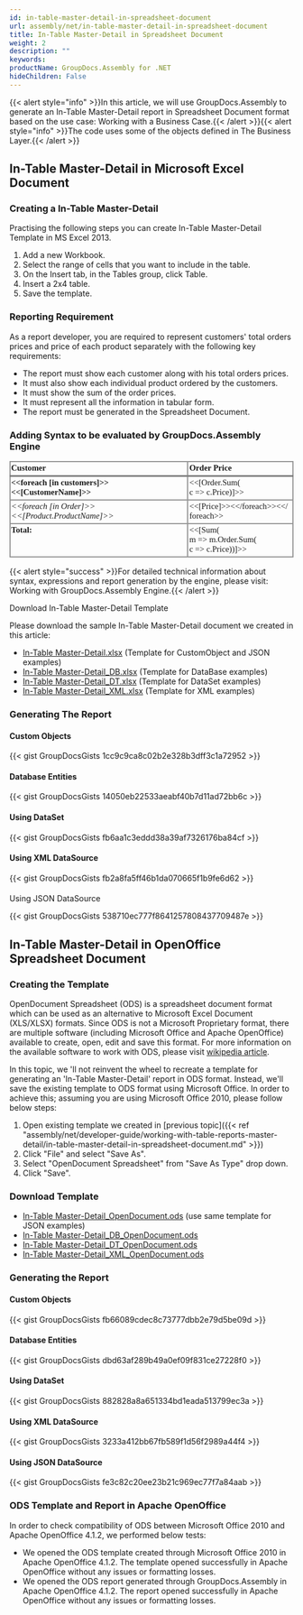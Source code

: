 ```yaml
---
id: in-table-master-detail-in-spreadsheet-document
url: assembly/net/in-table-master-detail-in-spreadsheet-document
title: In-Table Master-Detail in Spreadsheet Document
weight: 2
description: ""
keywords: 
productName: GroupDocs.Assembly for .NET
hideChildren: False
---
```

{{< alert style="info" >}}In this article, we will use GroupDocs.Assembly to generate an In-Table Master-Detail report in Spreadsheet Document format based on the use case: Working with a Business Case.{{< /alert >}}{{< alert style="info" >}}The code uses some of the objects defined in The Business Layer.{{< /alert >}}

## In-Table Master-Detail in Microsoft Excel Document

### Creating a In-Table Master-Detail

Practising the following steps you can create In-Table Master-Detail Template in MS Excel 2013.

1.  Add a new Workbook.
2.  Select the range of cells that you want to include in the table.
3.  On the Insert tab, in the Tables group, click Table.
4.  Insert a 2x4 table.
5.  Save the template.

### Reporting Requirement

As a report developer, you are required to represent customers' total orders prices and price of each product separately with the following key requirements:

*   The report must show each customer along with his total orders prices.
*   It must also show each individual product ordered by the customers.
*   It must show the sum of the order prices.
*   It must represent all the information in tabular form.
*   The report must be generated in the Spreadsheet Document.

### Adding Syntax to be evaluated by GroupDocs.Assembly Engine

<table cellspacing="0" cellpadding="0" style="border-collapse: collapse; margin-left: 0pt;"><tbody><tr style="height: 15.25pt;"><td style="border-bottom-color: rgb(128, 128, 128); border-bottom-style: solid; border-bottom-width: 2.25pt; border-left-color: rgb(150, 150, 150); border-left-style: solid; border-left-width: 1.5pt; border-right-color: rgb(150, 150, 150); border-right-style: solid; border-right-width: 1.5pt; border-top-color: rgb(150, 150, 150); border-top-style: solid; border-top-width: 1.5pt; padding-left: 0.75pt; padding-right: 0.75pt; vertical-align: top; width: 254.9pt;"><p style="margin-top: 0pt; margin-right: 0pt; margin-bottom: 0pt; margin-left: 0pt;"><span style="font-family: Calibri; font-size: 11pt; font-weight: bold;">Customer</span></p></td><td style="border-bottom-color: rgb(128, 128, 128); border-bottom-style: solid; border-bottom-width: 2.25pt; border-right-color: rgb(150, 150, 150); border-right-style: solid; border-right-width: 1.5pt; border-top-color: rgb(150, 150, 150); border-top-style: solid; border-top-width: 1.5pt; padding-left: 1.5pt; padding-right: 0.75pt; vertical-align: top; width: 151.65pt;"><p style="margin-top: 0pt; margin-right: 0pt; margin-bottom: 0pt; margin-left: 0pt;"><span style="font-family: Calibri; font-size: 11pt; font-weight: bold;">Order Price</span></p></td></tr><tr style="height: 30.5pt;"><td style="border-bottom-color: rgb(150, 150, 150); border-bottom-style: solid; border-bottom-width: 1.5pt; border-left-color: rgb(150, 150, 150); border-left-style: solid; border-left-width: 1.5pt; border-right-color: rgb(150, 150, 150); border-right-style: solid; border-right-width: 1.5pt; padding-left: 0.75pt; padding-right: 0.75pt; vertical-align: top; width: 254.9pt;"><p style="margin-top: 0pt; margin-right: 0pt; margin-bottom: 0pt; margin-left: 0pt;"><span style="font-family: Calibri; font-size: 11pt; font-weight: bold;">&lt;&lt;</span><span style="font-family: Calibri; font-size: 11pt; font-weight: bold;">foreach</span><span style="font-family: Calibri; font-size: 11pt; font-weight: bold;"> [in customers]&gt;&gt;&lt;&lt;[</span><span style="font-family: Calibri; font-size: 11pt; font-weight: bold;">CustomerName</span><span style="font-family: Calibri; font-size: 11pt; font-weight: bold;">]&gt;&gt;</span></p></td><td style="border-bottom-color: rgb(150, 150, 150); border-bottom-style: solid; border-bottom-width: 1.5pt; border-right-color: rgb(150, 150, 150); border-right-style: solid; border-right-width: 1.5pt; padding-left: 1.5pt; padding-right: 0.75pt; vertical-align: top; width: 151.65pt;"><p style="margin-top: 0pt; margin-right: 0pt; margin-bottom: 0pt; margin-left: 0pt;"><span style="font-family: Calibri; font-size: 11pt;">&lt;&lt;[</span><span style="font-family: Calibri; font-size: 11pt;">Order.Sum</span><span style="font-family: Calibri; font-size: 11pt;">(</span></p><p style="margin-top: 0pt; margin-right: 0pt; margin-bottom: 0pt; margin-left: 0pt;"><span style="font-family: Calibri; font-size: 11pt;">c =&gt; </span><span style="font-family: Calibri; font-size: 11pt;">c.Price</span><span style="font-family: Calibri; font-size: 11pt;">)]&gt;&gt;</span></p></td></tr><tr style="height: 29.75pt;"><td style="border-bottom-color: rgb(150, 150, 150); border-bottom-style: solid; border-bottom-width: 1.5pt; border-left-color: rgb(150, 150, 150); border-left-style: solid; border-left-width: 1.5pt; border-right-color: rgb(150, 150, 150); border-right-style: solid; border-right-width: 1.5pt; padding-left: 0.75pt; padding-right: 0.75pt; vertical-align: top; width: 254.9pt;"><p style="margin-top: 0pt; margin-right: 0pt; margin-bottom: 0pt; margin-left: 0pt;"><span style="font-family: Calibri; font-size: 11pt; font-style: italic;">&lt;&lt;</span><span style="font-family: Calibri; font-size: 11pt; font-style: italic;">foreach</span><span style="font-family: Calibri; font-size: 11pt; font-style: italic;"> [in Order]&gt;&gt; &lt;&lt;[</span><span style="font-family: Calibri; font-size: 11pt; font-style: italic;">Product.ProductName</span><span style="font-family: Calibri; font-size: 11pt; font-style: italic;">]&gt;&gt;</span></p></td><td style="border-bottom-color: rgb(150, 150, 150); border-bottom-style: solid; border-bottom-width: 1.5pt; border-right-color: rgb(150, 150, 150); border-right-style: solid; border-right-width: 1.5pt; padding-left: 1.5pt; padding-right: 0.75pt; vertical-align: top; width: 151.65pt;"><p style="margin-top: 0pt; margin-right: 0pt; margin-bottom: 0pt; margin-left: 0pt;"><span style="font-family: Calibri; font-size: 11pt;">&lt;&lt;[Price]&gt;&gt;&lt;&lt;/</span><span style="font-family: Calibri; font-size: 11pt;">foreach</span><span style="font-family: Calibri; font-size: 11pt;">&gt;&gt;&lt;&lt;/</span></p><p style="margin-top: 0pt; margin-right: 0pt; margin-bottom: 0pt; margin-left: 0pt;"><span style="font-family: Calibri; font-size: 11pt;">foreach</span><span style="font-family: Calibri; font-size: 11pt;">&gt;&gt;</span></p></td></tr><tr style="height: 44.3pt;"><td style="border-bottom-color: rgb(150, 150, 150); border-bottom-style: solid; border-bottom-width: 1.5pt; border-left-color: rgb(150, 150, 150); border-left-style: solid; border-left-width: 1.5pt; border-right-color: rgb(150, 150, 150); border-right-style: solid; border-right-width: 1.5pt; padding-left: 0.75pt; padding-right: 0.75pt; vertical-align: top; width: 254.9pt;"><p style="margin-top: 0pt; margin-right: 0pt; margin-bottom: 0pt; margin-left: 0pt;"><span style="font-family: Calibri; font-size: 11pt; font-weight: bold;">Total:</span></p></td><td style="border-bottom-color: rgb(150, 150, 150); border-bottom-style: solid; border-bottom-width: 1.5pt; border-right-color: rgb(150, 150, 150); border-right-style: solid; border-right-width: 1.5pt; padding-left: 1.5pt; padding-right: 0.75pt; vertical-align: top; width: 151.65pt;"><p style="margin-top: 0pt; margin-right: 0pt; margin-bottom: 0pt; margin-left: 0pt;"><span style="font-family: Calibri; font-size: 11pt;">&lt;&lt;[Sum(</span></p><p style="margin-top: 0pt; margin-right: 0pt; margin-bottom: 0pt; margin-left: 0pt;"><span style="font-family: Calibri; font-size: 11pt;">m =&gt; </span><span style="font-family: Calibri; font-size: 11pt;">m.Order.Sum</span><span style="font-family: Calibri; font-size: 11pt;">(</span></p><p style="margin-top: 0pt; margin-right: 0pt; margin-bottom: 0pt; margin-left: 0pt;"><span style="font-family: Calibri; font-size: 11pt;">c =&gt; </span><span style="font-family: Calibri; font-size: 11pt;">c.Price</span><span style="font-family: Calibri; font-size: 11pt;">))]&gt;&gt;</span></p></td></tr></tbody></table>

{{< alert style="success" >}}For detailed technical information about syntax, expressions and report generation by the engine, please visit: Working with GroupDocs.Assembly Engine.{{< /alert >}}

Download In-Table Master-Detail Template

Please download the sample In-Table Master-Detail document we created in this article:

*   [In-Table Master-Detail.xlsx](https://github.com/groupdocsassembly/GroupDocs_Assembly_NET/blob/master/Examples/Data/Source/Spreadsheet%20Templates/In-Table%20Master-Detail.xlsx?raw=true) (Template for CustomObject and JSON examples)
*   [In-Table Master-Detail\_DB.xlsx](https://github.com/groupdocsassembly/GroupDocs_Assembly_NET/blob/master/Examples/Data/Source/Spreadsheet%20Templates/In-Table%20Master-Detail_DB.xlsx?raw=true) (Template for DataBase examples)
*   [In-Table Master-Detail\_DT.xlsx](https://github.com/groupdocsassembly/GroupDocs_Assembly_NET/blob/master/Examples/Data/Source/Spreadsheet%20Templates/In-Table%20Master-Detail_DT.xlsx?raw=true) (Template for DataSet examples)
*   [In-Table Master-Detail\_XML.xlsx](https://github.com/groupdocsassembly/GroupDocs_Assembly_NET/blob/master/Examples/Data/Source/Spreadsheet%20Templates/In-Table%20Master-Detail_XML.xlsx?raw=true) (Template for XML examples)

### Generating The Report

#### Custom Objects

{{< gist GroupDocsGists 1cc9c9ca8c02b2e328b3dff3c1a72952 >}}



#### Database Entities

{{< gist GroupDocsGists 14050eb22533aeabf40b7d11ad72bb6c >}}



#### Using DataSet

{{< gist GroupDocsGists fb6aa1c3eddd38a39af7326176ba84cf >}}



#### Using XML DataSource

{{< gist GroupDocsGists fb2a8fa5ff46b1da070665f1b9fe6d62 >}}



####   
Using JSON DataSource

{{< gist GroupDocsGists 538710ec777f8641257808437709487e >}}



## In-Table Master-Detail in OpenOffice Spreadsheet Document

### Creating the Template

OpenDocument Spreadsheet (ODS) is a spreadsheet document format which can be used as an alternative to Microsoft Excel Document (XLS/XLSX) formats. Since ODS is not a Microsoft Proprietary format, there are multiple software (including Microsoft Office and Apache OpenOffice) available to create, open, edit and save this format. For more information on the available software to work with ODS, please visit [wikipedia article](https://en.wikipedia.org/wiki/OpenDocument#Software).

In this topic, we 'll not reinvent the wheel to recreate a template for generating an 'In-Table Master-Detail' report in ODS format. Instead, we'll save the existing template to ODS format using Microsoft Office. In order to achieve this; assuming you are using Microsoft Office 2010, please follow below steps:

1.  Open existing template we created in [previous topic]({{< ref "assembly/net/developer-guide/working-with-table-reports-master-detail/in-table-master-detail-in-spreadsheet-document.md" >}})
2.  Click "File" and select "Save As".
3.  Select "OpenDocument Spreadsheet" from "Save As Type" drop down.
4.  Click "Save".

### Download Template

*   [In-Table Master-Detail\_OpenDocument.ods](https://github.com/groupdocsassembly/GroupDocs_Assembly_NET/blob/master/Examples/Data/Source/Spreadsheet%20Templates/In-Table%20Master-Detail_OpenDocument.ods?raw=true) (use same template for JSON examples)
*   [In-Table Master-Detail\_DB\_OpenDocument.ods](https://github.com/groupdocsassembly/GroupDocs_Assembly_NET/blob/master/Examples/Data/Source/Spreadsheet%20Templates/In-Table%20Master-Detail_DB_OpenDocument.ods?raw=true)
*   [In-Table Master-Detail\_DT\_OpenDocument.ods](https://github.com/groupdocsassembly/GroupDocs_Assembly_NET/blob/master/Examples/Data/Source/Spreadsheet%20Templates/In-Table%20Master-Detail_DT_OpenDocument.ods?raw=true)
*   [In-Table Master-Detail\_XML\_OpenDocument.ods](https://github.com/groupdocsassembly/GroupDocs_Assembly_NET/blob/master/Examples/Data/Source/Spreadsheet%20Templates/In-Table%20Master-Detail_XML_OpenDocument.ods?raw=true)

### Generating the Report

#### Custom Objects

{{< gist GroupDocsGists fb66089cdec8c73777dbb2e79d5be09d >}}



#### Database Entities

{{< gist GroupDocsGists dbd63af289b49a0ef09f831ce27228f0 >}}



#### Using DataSet

{{< gist GroupDocsGists 882828a8a651334bd1eada513799ec3a >}}



#### Using XML DataSource

{{< gist GroupDocsGists 3233a412bb67fb589f1d56f2989a44f4 >}}



#### Using JSON DataSource

{{< gist GroupDocsGists fe3c82c20ee23b21c969ec77f7a84aab >}}



### ODS Template and Report in Apache OpenOffice

In order to check compatibility of ODS between Microsoft Office 2010 and Apache OpenOffice 4.1.2, we performed below tests:

*   We opened the ODS template created through Microsoft Office 2010 in Apache OpenOffice 4.1.2. The template opened successfully in Apache OpenOffice without any issues or formatting losses.
*   We opened the ODS report generated through GroupDocs.Assembly in Apache OpenOffice 4.1.2. The report opened successfully in Apache OpenOffice without any issues or formatting losses.
